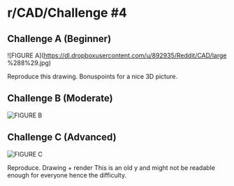 # r/CAD/Challenge #4

## Challenge A (Beginner)

![FIGURE A](https://dl.dropboxusercontent.com/u/892935/Reddit/CAD/large %288%29.jpg)

Reproduce this drawing. Bonuspoints for a nice 3D picture.

## Challenge B (Moderate)

![FIGURE B](http://blog.wsd.net/thpaskett/files/2008/10/3-flagpole-bracket.jpg)

## Challenge C (Advanced)

![FIGURE C](https://destech.files.wordpress.com/2008/11/tech-drawing.jpg)

Reproduce. Drawing + render This is an old y and might not be readable enough for everyone hence the difficulty.